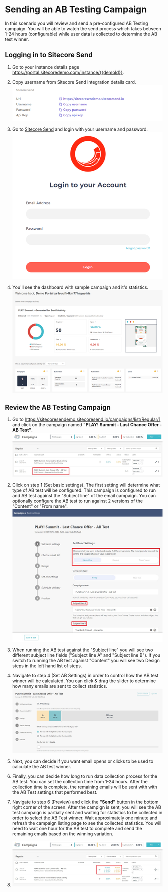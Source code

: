 # Sending an AB Testing Campaign

In this scenario you will review and send a pre-configured AB Testing campaign. You will be able to watch the send process which takes between 1-24 hours (configurable) while user data is collected to determine the AB test winner.

## Logging in to Sitecore Send

1. Go to your instance details page <https://portal.sitecoredemo.com/instance/{{demoId}}>.

1. Copy username from Sitecore Send integration details card.
![Send Card](./media/send-card.png)

1. Go to [Sitecore Send](https://sitecoresendemo.sitecoresend.io) and login with your username and password.
![Send Card](./media/send-login.png)

1. You'll see the dashboard with sample campaign and it's statistics.
![Send Home](./media/send-home.png)

## Review the AB Testing Campaign

1. Go to <https://sitecoresendemo.sitecoresend.io/campaigns/list/Regular/1> and click on the campaign named **"PLAY! Summit - Last Chance Offer - AB Test"**.
![Email List](./media/ab-test-campaign.jpg)

1. Click on step 1 (Set basic settings). The first setting will determine what type of AB test will be configured. This campaign is configured to run and AB test against the "Subject line" of the email campaign. You can optionally configure the AB test to run against 2 versions of the "Content" or "From name".
![Sample List](./media/ab-test-campaign-2.jpg)

1. When running the AB test against the "Subject line" you will see two different subject line fields ("Subject line A" and "Subject line B"). If you switch to running the AB test against "Content" you will see two Design steps in the left hand list of steps.

1. Navigate to step 4 (Set AB Settings) in order to control how the AB test winner will be calculated. You can click & drag the slider to determine how many emails are sent to collect statistics.
![List Details](./media/ab-test-campaign-3.jpg)

1. Next, you can decide if you want email opens or clicks to be used to calculate the AB test winner.

1. Finally, you can decide how long to run data collection process for the AB test. You can set the collection time from 1-24 hours. After the collection time is complete, the remaining emails will be sent with with the AB Test settings that performed best.

1. Navigate to step 6 (Preview) and click the **"Send"** button in the bottom right corner of the screen. After the campign is sent, you will see the AB test campaign is partially sent and waiting for statistics to be collected in order to select the AB Test winner. Wait approximately one minute and refresh the campaign listing page to see the collected statistics. You will need to wait one hour for the AB test to complete and send the remaining emails based on the winning variation.
1. ![List Details](./media/ab-test-campaign-4.jpg)
